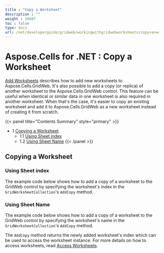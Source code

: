 ```yaml
---
title : "Copy a Worksheet" 
description : "" 
weight : 16687 
toc : false
type: docs
url: /net/developerguide/gridweb/workingwithgridwebworksheets/copy+a+worksheet/
---
```


# Aspose.Cells for .NET : Copy a Worksheet


[Add Worksheets](https://docs2.aspose.com/cells/net/developerguide/gridweb/workingwithgridwebworksheets/add+worksheets) describes how to add new worksheets to Aspose.Cells.GridWeb. It's also possible to add a copy (or replica) of another worksheet to the Aspose.Cells.GridWeb control. This feature can be useful when identical or similar data in one worksheet is also required in another worksheet. When that's the case, it's easier to copy an existing worksheet and add it to Aspose.Cells.GridWeb as a new worksheet instead of creating it from scratch.

{{< panel title="Contents Summary" style="primary" >}}
*   1 [Copying a Worksheet](#copying-a-worksheet)
    *   1.1 [Using Sheet index](#using-sheet-index)
    *   1.2 [Using Sheet Name](#using-sheet-name)
{{< /panel >}}
 

## Copying a Worksheet

### Using Sheet index

The example code below shows how to add a copy of a worksheet to the GridWeb control by specifying the worksheet's index in the `GridWorksheetCollection`'s `AddCopy` method.

### Using Sheet Name

The example code below shows how to add a copy of a worksheet to the GridWeb control by specifying the worksheet's name in the `GridWorksheetCollection`'s `AddCopy` method.

The `AddCopy` method returns the newly added worksheet's index which can be used to access the worksheet instance. For more details on how to access worksheets, read [Access Worksheets](https://docs2.aspose.com/cells/net/developerguide/gridweb/workingwithgridwebworksheets/access+worksheets).

